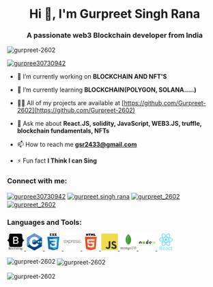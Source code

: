 <h1 align="center">Hi 👋, I'm Gurpreet Singh Rana</h1>
<h3 align="center">A passionate web3 Blockchain developer from India</h3>

<p align="left"> <img src="https://motionarray.imgix.net/preview-179187-3a3mS95r29-high_0002.jpg?w=660&q=60&fit=max&auto=format" alt="gurpreet-2602" /> </p>

<p align="left"> <a href="https://twitter.com/gurpree30730942" target="blank"><img src="https://img.shields.io/twitter/follow/gurpree30730942?logo=twitter&style=for-the-badge" alt="gurpree30730942" /></a> </p>

- 🔭 I’m currently working on **BLOCKCHAIN AND NFT'S**

- 🌱 I’m currently learning **BLOCKCHAIN(POLYGON, SOLANA.....)**

- 👨‍💻 All of my projects are available at [https://github.com/Gurpreet-2602](https://github.com/Gurpreet-2602)

- 💬 Ask me about **React.JS, solidity, JavaScript, WEB3.JS, truffle, blockchain fundamentals, NFTs**

- 📫 How to reach me **gsr2433@gmail.com**

- ⚡ Fun fact **I Think I can Sing**

<h3 align="left">Connect with me:</h3>
<p align="left">
<a href="https://twitter.com/gurpree30730942" target="blank"><img align="center" src="https://raw.githubusercontent.com/rahuldkjain/github-profile-readme-generator/master/src/images/icons/Social/twitter.svg" alt="gurpree30730942" height="30" width="40" /></a>
<a href="https://linkedin.com/in/gurpreet singh rana" target="blank"><img align="center" src="https://raw.githubusercontent.com/rahuldkjain/github-profile-readme-generator/master/src/images/icons/Social/linked-in-alt.svg" alt="gurpreet singh rana" height="30" width="40" /></a>
<a href="https://instagram.com/gurpreet_2602" target="blank"><img align="center" src="https://raw.githubusercontent.com/rahuldkjain/github-profile-readme-generator/master/src/images/icons/Social/instagram.svg" alt="gurpreet_2602" height="30" width="40" /></a>
<a href="https://www.leetcode.com/gurpreet_2602" target="blank"><img align="center" src="https://raw.githubusercontent.com/rahuldkjain/github-profile-readme-generator/master/src/images/icons/Social/leet-code.svg" alt="gurpreet_2602" height="30" width="40" /></a>
</p>

<h3 align="left">Languages and Tools:</h3>
<p align="left"> <a href="https://getbootstrap.com" target="_blank" rel="noreferrer"> <img src="https://raw.githubusercontent.com/devicons/devicon/master/icons/bootstrap/bootstrap-plain-wordmark.svg" alt="bootstrap" width="40" height="40"/> </a> <a href="https://www.w3schools.com/cpp/" target="_blank" rel="noreferrer"> <img src="https://raw.githubusercontent.com/devicons/devicon/master/icons/cplusplus/cplusplus-original.svg" alt="cplusplus" width="40" height="40"/> </a> <a href="https://www.w3schools.com/css/" target="_blank" rel="noreferrer"> <img src="https://raw.githubusercontent.com/devicons/devicon/master/icons/css3/css3-original-wordmark.svg" alt="css3" width="40" height="40"/> </a> <a href="https://expressjs.com" target="_blank" rel="noreferrer"> <img src="https://raw.githubusercontent.com/devicons/devicon/master/icons/express/express-original-wordmark.svg" alt="express" width="40" height="40"/> </a> <a href="https://www.w3.org/html/" target="_blank" rel="noreferrer"> <img src="https://raw.githubusercontent.com/devicons/devicon/master/icons/html5/html5-original-wordmark.svg" alt="html5" width="40" height="40"/> </a> <a href="https://developer.mozilla.org/en-US/docs/Web/JavaScript" target="_blank" rel="noreferrer"> <img src="https://raw.githubusercontent.com/devicons/devicon/master/icons/javascript/javascript-original.svg" alt="javascript" width="40" height="40"/> </a> <a href="https://www.mongodb.com/" target="_blank" rel="noreferrer"> <img src="https://raw.githubusercontent.com/devicons/devicon/master/icons/mongodb/mongodb-original-wordmark.svg" alt="mongodb" width="40" height="40"/> </a> <a href="https://nodejs.org" target="_blank" rel="noreferrer"> <img src="https://raw.githubusercontent.com/devicons/devicon/master/icons/nodejs/nodejs-original-wordmark.svg" alt="nodejs" width="40" height="40"/> </a> <a href="https://reactjs.org/" target="_blank" rel="noreferrer"> <img src="https://raw.githubusercontent.com/devicons/devicon/master/icons/react/react-original-wordmark.svg" alt="react" width="40" height="40"/> </a> </p>

<p><img align="left" src="https://github-readme-stats.vercel.app/api/top-langs?username=gurpreet-2602&show_icons=true&locale=en&layout=compact" alt="gurpreet-2602" /></p>

<p>&nbsp;<img align="center" src="https://github-readme-stats.vercel.app/api?username=gurpreet-2602&show_icons=true&locale=en" alt="gurpreet-2602" /></p>

<p><img align="center" src="https://github-readme-streak-stats.herokuapp.com/?user=gurpreet-2602&" alt="gurpreet-2602" /></p>
